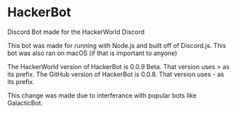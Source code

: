 # HackerBot
Discord Bot made for the HackerWorld Discord

This bot was made for running with Node.js and built off of Discord.js.
This bot was also ran on macOS (if that is important to anyone)

The HackerWorld version of HackerBot is 0.0.9 Beta. That version uses > as its prefix.
The GitHub version of HackerBot is 0.0.8. That version uses - as its prefix.

This change was made due to interferance with popular bots like GalacticBot.
